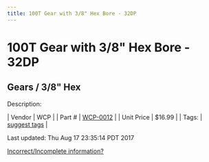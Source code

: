 ```yaml
---
title: 100T Gear with 3/8" Hex Bore - 32DP
---
```


# 100T Gear with 3/8" Hex Bore - 32DP
## Gears / 3/8" Hex
Description: 	 

| Vendor | WCP | 
| Part # | [WCP-0012](http://www.wcproducts.net/WCP-0012) | 
| Unit Price | $16.99 | 
| Tags: | [suggest tags](https://docs.google.com/forms/d/e/1FAIpQLSeWyY8v3RgOty-MyWmh9U0iivNYN_molChYyS-0U-o-kOAv_g/viewform) | 

Last updated: Thu Aug 17 23:35:14 PDT 2017

 [Incorrect/Incomplete information?](https://docs.google.com/forms/d/e/1FAIpQLSeWyY8v3RgOty-MyWmh9U0iivNYN_molChYyS-0U-o-kOAv_g/viewform)
